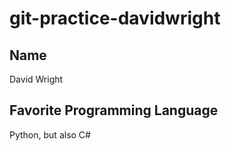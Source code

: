 # git-practice-davidwright

## Name
David Wright

## Favorite Programming Language
Python, but also C#